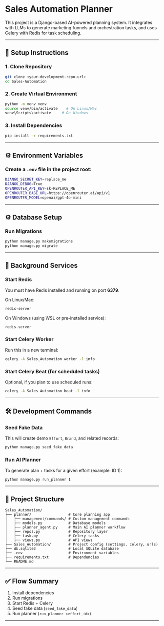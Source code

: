 # Sales Automation Planner

This project is a Django-based AI-powered planning system. It integrates with LLMs to generate marketing funnels and orchestration tasks, and uses Celery with Redis for task scheduling.

---

## 🚀 Setup Instructions

### 1. Clone Repository
```bash
git clone <your-development-repo-url>
cd Sales-Automation
```

### 2. Create Virtual Environment
```bash
python -m venv venv
source venv/bin/activate    # On Linux/Mac
venv\Scripts\activate     # On Windows
```

### 3. Install Dependencies
```bash
pip install -r requirements.txt
```

---

## ⚙️ Environment Variables

### Create a `.env` file in the project root:
```bash
DJANGO_SECRET_KEY=replace_me
DJANGO_DEBUG=True
OPENROUTER_API_KEY=sk-REPLACE_ME
OPENROUTER_BASE_URL=https://openrouter.ai/api/v1
OPENROUTER_MODEL=openai/gpt-4o-mini
```

---

## ⚙️ Database Setup

### Run Migrations
```bash
python manage.py makemigrations
python manage.py migrate
```

---

## 📡 Background Services

### Start Redis
You must have Redis installed and running on port **6379**.

On Linux/Mac:
```bash
redis-server
```

On Windows (using WSL or pre-installed service):
```bash
redis-server
```

### Start Celery Worker
Run this in a new terminal:
```bash
celery -A Sales_Automation worker -l info
```

### Start Celery Beat (for scheduled tasks)
Optional, if you plan to use scheduled runs:
```bash
celery -A Sales_Automation beat -l info
```

---

## 🛠 Development Commands

### Seed Fake Data
This will create demo `Effort`, `Brand`, and related records:
```bash
python manage.py seed_fake_data
```

### Run AI Planner
To generate plan + tasks for a given effort (example: ID 1):
```bash
python manage.py run_planner 1
```

---

## 📂 Project Structure
```
Sales_Automation/
├── planner/                 # Core planning app
│   ├── management/commands/ # Custom management commands
│   ├── models.py            # Database models
│   ├── planner_agent.py     # Main AI planner workflow
│   ├── repos.py             # Repository layer
│   ├── task.py              # Celery tasks
│   ├── views.py             # API views
├── Sales_Automation/        # Project config (settings, celery, urls)
├── db.sqlite3               # Local SQLite database
├── .env                     # Environment variables
├── requirements.txt         # Dependencies
└── README.md
```

---

## ✅ Flow Summary
1. Install dependencies  
2. Run migrations  
3. Start Redis + Celery  
4. Seed fake data (`seed_fake_data`)  
5. Run planner (`run_planner <effort_id>`)

---
